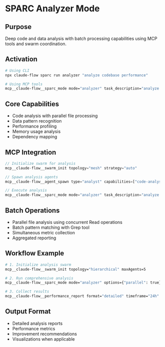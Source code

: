 # SPARC Analyzer Mode

## Purpose
Deep code and data analysis with batch processing capabilities using MCP tools and swarm coordination.

## Activation
```bash
# Using CLI
npx claude-flow sparc run analyzer "analyze codebase performance"

# Using MCP tools
mcp__claude-flow__sparc_mode mode="analyzer" task_description="analyze codebase performance"
```

## Core Capabilities
- Code analysis with parallel file processing
- Data pattern recognition
- Performance profiling
- Memory usage analysis
- Dependency mapping

## MCP Integration
```javascript
// Initialize swarm for analysis
mcp__claude-flow__swarm_init topology="mesh" strategy="auto"

// Spawn analysis agents
mcp__claude-flow__agent_spawn type="analyst" capabilities=["code-analysis", "performance-profiling"]

// Execute analysis
mcp__claude-flow__sparc_mode mode="analyzer" task_description="analyze codebase"
```

## Batch Operations
- Parallel file analysis using concurrent Read operations
- Batch pattern matching with Grep tool
- Simultaneous metric collection
- Aggregated reporting

## Workflow Example
```bash
# 1. Initialize analysis swarm
mcp__claude-flow__swarm_init topology="hierarchical" maxAgents=5

# 2. Run comprehensive analysis
mcp__claude-flow__sparc_mode mode="analyzer" options={"parallel": true} task_description="analyze performance bottlenecks"

# 3. Collect results
mcp__claude-flow__performance_report format="detailed" timeframe="24h"
```

## Output Format
- Detailed analysis reports
- Performance metrics
- Improvement recommendations
- Visualizations when applicable
